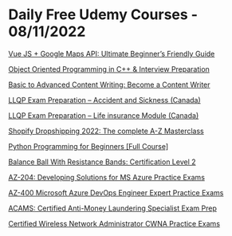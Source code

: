 # Daily Free Udemy Courses - 08/11/2022

[Vue JS + Google Maps API: Ultimate Beginner’s Friendly Guide](https://www.udemy.com/course/vuejs-google-maps-api-for-beginners/?couponCode=FREE5DAYSNOW)
[Object Oriented Programming in C++ & Interview Preparation](https://www.udemy.com/course/cracking-cpp-interview/?couponCode=1EE8E4FC48BFA6A4381A)
[Basic to Advanced Content Writing: Become a Content Writer](https://www.udemy.com/course/become-a-content-writer/?couponCode=100OFFDEALNOV)
[LLQP Exam Preparation – Accident and Sickness (Canada)](https://www.udemy.com/course/llqp-exam-preparation-accident-and-sickness-canada/?couponCode=3A103C09715562863BD5)
[LLQP Exam Preparation – Life insurance Module (Canada)](https://www.udemy.com/course/llqp-exam-preparation-life-insurance-course-canada/?couponCode=8832B938F19BCD91D693)
[Shopify Dropshipping 2022: The complete A-Z Masterclass](https://www.udemy.com/course/digital-dropshipping/?couponCode=FREEDROPSHIPPING)
[Python Programming for Beginners [Full Course]](https://www.udemy.com/course/python-for-beginners-full-course-in-hindi/?couponCode=6458B19355B7882B27A7)
[Balance Ball With Resistance Bands: Certification Level 2](https://www.udemy.com/course/exercise-program-on-a-balance-ball-with-resistance-bands/?couponCode=EB32D78CC11527661BBE)
[AZ-204: Developing Solutions for MS Azure Practice Exams](https://www.udemy.com/course/az-204-developing-solutions-for-ms-azure-practice-exams-n/?couponCode=FREE4U)
[AZ-400 Microsoft Azure DevOps Engineer Expert Practice Exams](https://www.udemy.com/course/az-400-microsoft-azure-devops-engineer-expert-practice-exams/?couponCode=FREE4U)
[ACAMS: Certified Anti-Money Laundering Specialist Exam Prep](https://www.udemy.com/course/acams-certified-anti-money-laundering-specialist-exam-prep/?couponCode=FREE4U)
[Certified Wireless Network Administrator CWNA Practice Exams](https://www.udemy.com/course/certified-wireless-network-administrator-cwna-practice-exams/?couponCode=FREE4U)
